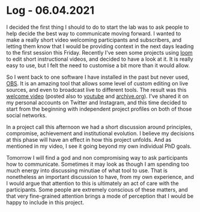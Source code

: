 # Log - 06.04.2021

I decided the first thing I should to do to start the lab was to ask people to help decide the best way to communicate moving forward. I wanted to make a really short video welcoming participants and subscribers, and letting them know that I would be providing context in the next days leading to the first session this Friday. Recently I've seen some projects using [loom](https://www.loom.com/) to edit short instructional videos, and decided to have a look at it. It is really easy to use, but I felt the need to customise a bit more than it would allow.

So I went back to one software I have installed in the past but never used, [OBS](https://obsproject.com/). It is an amazing tool that allows some level of custom editing on live sources, and even to broadcast live to different tools. The result was this [welcome video](../workshops/sessions/reuse-welcome.webm) (posted also to [youtube](https://www.youtube.com/watch?v=v2pt18kbZis) and [archive.org](https://archive.org/details/reuse-welcome)). I've shared it on my personal accounts on Twitter and Instagram, and this time decided to start from the beginning with independent project profiles on both of those social networks.

In a project call this afternoon we had a short discussion around principles, compromise, achievement and institutional evolution. I believe my decisions at this phase will have an effect in how this project unfolds. And as mentioned in my video, I see it going beyond my own individual PhD goals.

Tomorrow I will find a god and non compromising way to ask participants how to communicate. Sometimes it may look as though I am spending too much energy into discussing minutiae of what tool to use. That is nonetheless an important discussion to have, from my own experience, and I would argue that attention to this is ultimately an act of care with the participants. Some people are extremely conscious of these matters, and that very fine-grained attention brings a mode of perception that I would be happy to include in this project.
